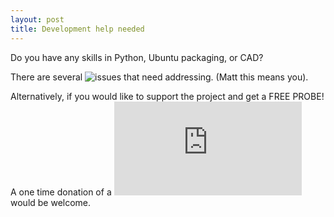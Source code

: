 ```yaml
---
layout: post
title: Development help needed
---
```


Do you have any skills in Python, Ubuntu packaging, or CAD?

There are several ![issues](https://github.com/asclepius/edus2/issues) that need addressing.  (Matt this means you).

Alternatively, if you would like to support the project and get a FREE PROBE!  A one time donation of a ![rapid-prototyping machine](http://store.makerbot.com/replicator-404.html) would be welcome.
